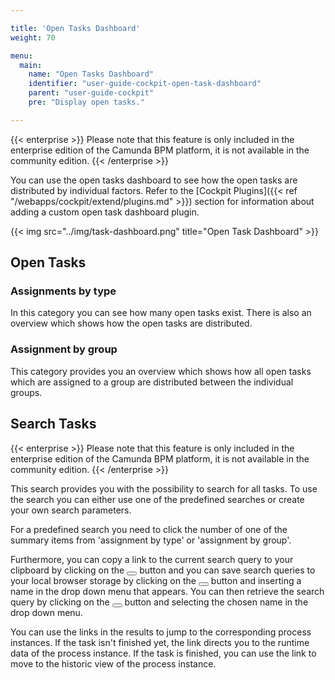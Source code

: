 ```yaml
---

title: 'Open Tasks Dashboard'
weight: 70

menu:
  main:
    name: "Open Tasks Dashboard"
    identifier: "user-guide-cockpit-open-task-dashboard"
    parent: "user-guide-cockpit"
    pre: "Display open tasks."

---
```


{{< enterprise >}}
Please note that this feature is only included in the enterprise edition of the Camunda BPM platform, it is not available in the community edition.
{{< /enterprise >}}

You can use the open tasks dashboard to see how the open tasks are distributed by individual factors.
Refer to the [Cockpit Plugins]({{< ref "/webapps/cockpit/extend/plugins.md" >}}) section for information about
adding a custom open task dashboard plugin.

{{< img src="../img/task-dashboard.png" title="Open Task Dashboard" >}}

## Open Tasks

### Assignments by type

In this category you can see how many open tasks exist. There is also an overview which shows how the open tasks are distributed.

### Assignment by group

This category provides you an overview which shows how all open tasks which are assigned to a group are distributed between the individual groups.

## Search Tasks
{{< enterprise >}}
  Please note that this feature is only included in the enterprise edition of the Camunda BPM platform, it is not
  available in the community edition.
{{< /enterprise >}}

This search provides you with the possibility to search for all tasks. To use the search you can either use one of the
predefined searches or create your own search parameters.

For a predefined search you need to click the number of one of the summary items from 'assignment by type' or
'assignment by group'.

Furthermore, you can copy a link to the current search query to your clipboard by clicking on the <button class="btn btn-xs"><i class="glyphicon glyphicon-link"></i></button> button and you can save search queries to your local browser storage by clicking on the <button class="btn btn-xs"><i class="glyphicon glyphicon-floppy-disk"></i></button> button and inserting a name in the drop down menu that appears. You can then retrieve the search query by clicking on the <button class="btn btn-xs"><i class="glyphicon glyphicon-floppy-disk"></i></button> button and selecting the chosen name in the drop down menu.

You can use the links in the results to jump to the corresponding process instances. If the task isn't finished yet, the link
directs you to the runtime data of the process instance. If the task is finished, you can use the link to move to the
historic view of the process instance.